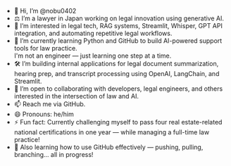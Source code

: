- 👋 Hi, I’m @nobu0402
- ⚖️ I’m a lawyer in Japan working on legal innovation using generative AI.
- 👀 I’m interested in legal tech, RAG systems, Streamlit, Whisper, GPT API integration, and automating repetitive legal workflows.
- 🌱 I’m currently learning Python and GitHub to build AI-powered support tools for law practice.  
     I'm not an engineer — just learning one step at a time.
- 🛠️ I’m building internal applications for legal document summarization, hearing prep, and transcript processing using OpenAI, LangChain, and Streamlit.
- 💞️ I’m open to collaborating with developers, legal engineers, and others interested in the intersection of law and AI.
- 📫 Reach me via GitHub.
- 😄 Pronouns: he/him
- ⚡ Fun fact: Currently challenging myself to pass four real estate-related national certifications in one year — while managing a full-time law practice!
- 🧩 Also learning how to use GitHub effectively — pushing, pulling, branching… all in progress!

<!---
nobu0402/nobu0402 is a ✨ special ✨ repository because its `README.md` (this file) appears on your GitHub profile.
You can click the Preview link to take a look at your changes.
--->

